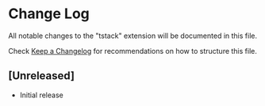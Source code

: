 # Change Log

All notable changes to the "tstack" extension will be documented in this file.

Check [Keep a Changelog](http://keepachangelog.com/) for recommendations on how to structure this file.

## [Unreleased]

- Initial release